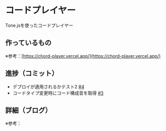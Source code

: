 # コードプレイヤー

Tone.jsを使ったコードプレイヤー

## 作っているもの

※参考：[https://chord-player.vercel.app/](https://chord-player.vercel.app/)

## 進捗（コミット）

- デプロイが適用されるかテスト2 [#4](https://github.com/ryo-i/next-app-started/issues/4)
- コードタイプ変更時にコード構成音を取得 [#3](https://github.com/ryo-i/next-app-started/issues/3)

## 詳細（ブログ）

※参考：[]()